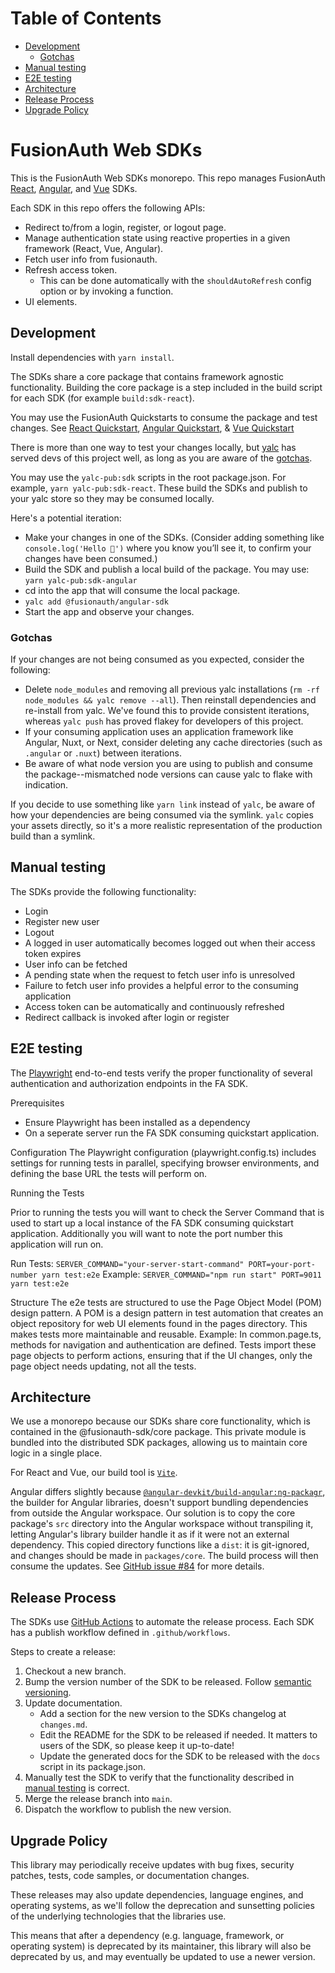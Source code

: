 # Table of Contents

- [Development](#development)
    - [Gotchas](#gotchas)
- [Manual testing](#manual-testing)
- [E2E testing](#e2e-testing)
- [Architecture](#architecture)
- [Release Process](#release-process)
- [Upgrade Policy](#upgrade-policy)

# FusionAuth Web SDKs

This is the FusionAuth Web SDKs monorepo. This repo manages FusionAuth [React](https://fusionauth.io/docs/sdks/react-sdk), [Angular](https://fusionauth.io/docs/sdks/angular-sdk), and [Vue](https://fusionauth.io/docs/sdks/vue-sdk) SDKs.

Each SDK in this repo offers the following APIs:
- Redirect to/from a login, register, or logout page.
- Manage authentication state using reactive properties in a given framework (React, Vue, Angular).
- Fetch user info from fusionauth.
- Refresh access token.
    - This can be done automatically with the `shouldAutoRefresh` config option or by invoking a function.
- UI elements.

## Development

Install dependencies with `yarn install`.

The SDKs share a core package that contains framework agnostic functionality. Building the core package is a step included in the build script for each SDK (for example `build:sdk-react`).

You may use the FusionAuth Quickstarts to consume the package and test changes. See [React Quickstart](https://fusionauth.io/docs/quickstarts/quickstart-javascript-react-web), [Angular Quickstart](https://fusionauth.io/docs/quickstarts/quickstart-javascript-angular-web), & [Vue Quickstart](https://fusionauth.io/docs/quickstarts/quickstart-javascript-vue-web)

There is more than one way to test your changes locally, but [yalc](https://github.com/wclr/yalc) has served devs of this project well, as long as you are aware of the [gotchas](#gotchas).

You may use the `yalc-pub:sdk` scripts in the root package.json. For example, `yarn yalc-pub:sdk-react`. These build the SDKs and publish to your yalc store so they may be consumed locally.

Here's a potential iteration:
- Make your changes in one of the SDKs. (Consider adding something like `console.log('Hello 👋')` where you know you’ll see it, to confirm your changes have been consumed.)
- Build the SDK and publish a local build of the package. You may use: `yarn yalc-pub:sdk-angular`
- cd into the app that will consume the local package.
- `yalc add @fusionauth/angular-sdk`
- Start the app and observe your changes.

### Gotchas

If your changes are not being consumed as you expected, consider the following:

- Delete `node_modules` and removing all previous yalc installations (`rm -rf node_modules && yalc remove --all`). Then reinstall dependencies and re-install from yalc. We've found this to provide consistent iterations, whereas `yalc push` has proved flakey for developers of this project.
- If your consuming application uses an application framework like Angular, Nuxt, or Next, consider deleting any cache directories (such as `.angular` or `.nuxt`) between iterations.
- Be aware of what node version you are using to publish and consume the package--mismatched node versions can cause yalc to flake with indication.

If you decide to use something like `yarn link` instead of `yalc`, be aware of how your dependencies are being consumed via the symlink. `yalc` copies your assets directly, so it's a more realistic representation of the production build than a symlink.

## Manual testing

The SDKs provide the following functionality:
- Login
- Register new user
- Logout
- A logged in user automatically becomes logged out when their access token expires
- User info can be fetched
- A pending state when the request to fetch user info is unresolved
- Failure to fetch user info provides a helpful error to the consuming application
- Access token can be automatically and continuously refreshed
- Redirect callback is invoked after login or register

## E2E testing
The [Playwright](https://playwright.dev/docs/intro) end-to-end tests verify the proper functionality of several authentication and authorization endpoints in the FA SDK.

Prerequisites
- Ensure Playwright has been installed as a dependency 
- On a seperate server run the FA SDK consuming quickstart application.

Configuration
The Playwright configuration (playwright.config.ts) includes settings for running tests in parallel, specifying browser environments, and defining the base URL the tests will perform on.

Running the Tests

Prior to running the tests you will want to check the Server Command that is used to start up a local instance of the FA SDK consuming quickstart application. Additionally you will want to note the port number this application will run on.

Run Tests:
`SERVER_COMMAND="your-server-start-command" PORT=your-port-number yarn test:e2e`
    Example: `SERVER_COMMAND="npm run start" PORT=9011 yarn test:e2e`

Structure
The e2e tests are structured to use the Page Object Model (POM) design pattern. A POM is a design pattern in test automation that creates an object repository for web UI elements found in the pages directory. This makes tests more maintainable and reusable. 
    Example: In common.page.ts, methods for navigation and authentication are defined.
Tests import these page objects to perform actions, ensuring that if the UI changes, only the page object needs updating, not all the tests.


## Architecture

We use a monorepo because our SDKs share core functionality, which is contained in the @fusionauth-sdk/core package. This private module is bundled into the distributed SDK packages, allowing us to maintain core logic in a single place.

For React and Vue, our build tool is [`Vite`](https://vitejs.dev/guide/).

Angular differs slightly because [`@angular-devkit/build-angular:ng-packagr`](https://github.com/ng-packagr/ng-packagr), the builder for Angular libraries, doesn't support bundling dependencies from outside the Angular workspace. Our solution is to copy the core package's `src` directory into the Angular workspace without transpiling it, letting Angular's library builder handle it as if it were not an external dependency. This copied directory functions like a `dist`: it is git-ignored, and changes should be made in `packages/core`. The build process will then consume the updates. See [GitHub issue #84](https://github.com/FusionAuth/fusionauth-javascript-sdk/issues/84) for more details.

## Release Process

The SDKs use [GitHub Actions](https://docs.github.com/en/actions) to automate the release process. Each SDK has a publish workflow defined in `.github/workflows`. 

Steps to create a release:
1. Checkout a new branch.
2. Bump the version number of the SDK to be released. Follow [semantic versioning](https://semver.org/).
3. Update documentation.
    - Add a section for the new version to the SDKs changelog at `changes.md`.
    - Edit the README for the SDK to be released if needed. It matters to users of the SDK, so please keep it up-to-date!
    - Update the generated docs for the SDK to be released with the `docs` script in its package.json.
4. Manually test the SDK to verify that the functionality described in [manual testing](#manual-testing) is correct.
5. Merge the release branch into `main`.
6. Dispatch the workflow to publish the new version.

## Upgrade Policy

This library may periodically receive updates with bug fixes, security patches, tests, code samples, or documentation changes.

These releases may also update dependencies, language engines, and operating systems, as we\'ll follow the deprecation and sunsetting policies of the underlying technologies that the libraries use.

This means that after a dependency (e.g. language, framework, or operating system) is deprecated by its maintainer, this library will also be deprecated by us, and may eventually be updated to use a newer version.
